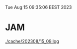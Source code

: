 Tue Aug 15 09:35:06 EEST 2023
# JAM
<a href='./cache/202308/15_09.log'>./cache/202308/15_09.log</a>
